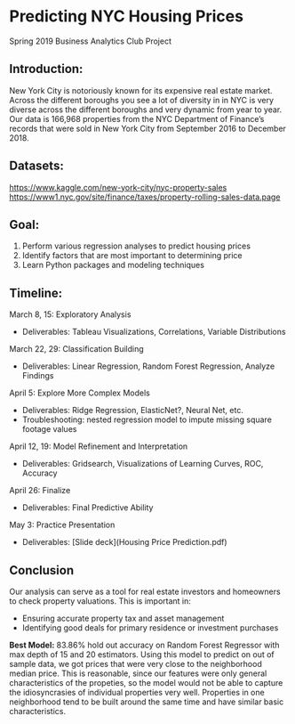 # Predicting NYC Housing Prices
Spring 2019 Business Analytics Club Project 

## Introduction:
New York City is notoriously known for its expensive real estate market. Across the different boroughs you see a lot of diversity in in NYC is very diverse across the different boroughs and very dynamic from year to year. Our data is 166,968 properties from the NYC Department of Finance’s records that were sold in New York City from September 2016 to December 2018.

## Datasets: 
https://www.kaggle.com/new-york-city/nyc-property-sales
https://www1.nyc.gov/site/finance/taxes/property-rolling-sales-data.page

## Goal:
1. Perform various regression analyses to predict housing prices 
2. Identify factors that are most important to determining price
3. Learn Python packages and modeling techniques

## Timeline:
March 8, 15: Exploratory Analysis
* Deliverables: Tableau Visualizations, Correlations, Variable Distributions

March 22, 29: Classification Building
* Deliverables: Linear Regression, Random Forest Regression, Analyze Findings

April 5: Explore More Complex Models
* Deliverables: Ridge Regression, ElasticNet?, Neural Net, etc.
* Troubleshooting: nested regression model to impute missing square footage values

April 12, 19: Model Refinement and Interpretation
* Deliverables: Gridsearch, Visualizations of Learning Curves, ROC, Accuracy

April 26: Finalize
* Deliverables: Final Predictive Ability

May 3: Practice Presentation
* Deliverables: [Slide deck](Housing Price Prediction.pdf)

## Conclusion
Our analysis can serve as a tool for real estate investors and homeowners to check property valuations. This is important in:
* Ensuring accurate property tax and asset management 
* Identifying good deals for primary residence or investment purchases

**Best Model:** 83.86% hold out accuracy on Random Forest Regressor with max depth of 15 and 20 estimators. Using this model to predict on out of sample data, we got prices that were very close to the neighborhood median price. This is reasonable, since our features were only general characteristics of the propeties, so the model would not be able to capture the idiosyncrasies of individual properties very well. Properties in one neighborhood tend to be built around the same time and have similar basic characteristics. 
